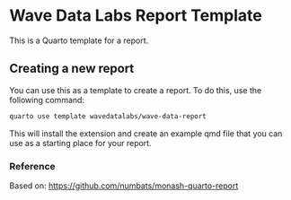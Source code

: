 # Wave Data Labs Report Template

This is a Quarto template for a report. 

## Creating a new report

You can use this as a template to create a report. To do this, use the
following command:

``` bash
quarto use template wavedatalabs/wave-data-report
```

This will install the extension and create an example qmd file that you
can use as a starting place for your report.

### Reference  

Based on: https://github.com/numbats/monash-quarto-report
